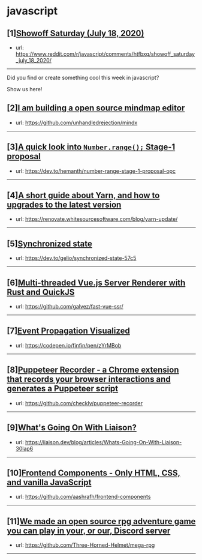 # javascript
## [1][Showoff Saturday (July 18, 2020)](https://www.reddit.com/r/javascript/comments/htfbxq/showoff_saturday_july_18_2020/)
- url: https://www.reddit.com/r/javascript/comments/htfbxq/showoff_saturday_july_18_2020/
---
Did you find or create something cool this week in javascript? 

Show us here!
## [2][I am building a open source mindmap editor](https://www.reddit.com/r/javascript/comments/hturg4/i_am_building_a_open_source_mindmap_editor/)
- url: https://github.com/unhandledrejection/mindx
---

## [3][A quick look into `Number.range();` Stage-1 proposal](https://www.reddit.com/r/javascript/comments/htvp1r/a_quick_look_into_numberrange_stage1_proposal/)
- url: https://dev.to/hemanth/number-range-stage-1-proposal-opc
---

## [4][A short guide about Yarn, and how to upgrades to the latest version](https://www.reddit.com/r/javascript/comments/htxw4k/a_short_guide_about_yarn_and_how_to_upgrades_to/)
- url: https://renovate.whitesourcesoftware.com/blog/yarn-update/
---

## [5][Synchronized state](https://www.reddit.com/r/javascript/comments/htynai/synchronized_state/)
- url: https://dev.to/gelio/synchronized-state-57c5
---

## [6][Multi-threaded Vue.js Server Renderer with Rust and QuickJS](https://www.reddit.com/r/javascript/comments/htii5c/multithreaded_vuejs_server_renderer_with_rust_and/)
- url: https://github.com/galvez/fast-vue-ssr/
---

## [7][Event Propagation Visualized](https://www.reddit.com/r/javascript/comments/htq9pa/event_propagation_visualized/)
- url: https://codepen.io/finfin/pen/zYrMBob
---

## [8][Puppeteer Recorder - a Chrome extension that records your browser interactions and generates a Puppeteer script](https://www.reddit.com/r/javascript/comments/ht5d7e/puppeteer_recorder_a_chrome_extension_that/)
- url: https://github.com/checkly/puppeteer-recorder
---

## [9][What's Going On With Liaison?](https://www.reddit.com/r/javascript/comments/htxhlt/whats_going_on_with_liaison/)
- url: https://liaison.dev/blog/articles/Whats-Going-On-With-Liaison-30lap6
---

## [10][Frontend Components - Only HTML, CSS, and vanilla JavaScript](https://www.reddit.com/r/javascript/comments/hti1tv/frontend_components_only_html_css_and_vanilla/)
- url: https://github.com/aashrafh/frontend-components
---

## [11][We made an open source rpg adventure game you can play in your, or our, Discord server](https://www.reddit.com/r/javascript/comments/htcxqw/we_made_an_open_source_rpg_adventure_game_you_can/)
- url: https://github.com/Three-Horned-Helmet/mega-rpg
---

